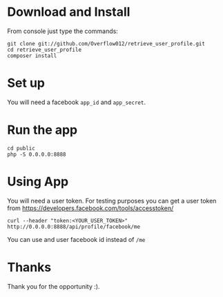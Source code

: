 # Download and Install
From console just type the commands: 
    
    git clone git://github.com/Overflow012/retrieve_user_profile.git
    cd retrieve_user_profile
    composer install

# Set up
You will need a facebook `app_id` and `app_secret`.

# Run the app
    cd public
    php -S 0.0.0.0:8888

# Using App
You will need a user token. For testing purposes you can get a user token from https://developers.facebook.com/tools/accesstoken/

    curl --header "token:<YOUR_USER_TOKEN>" http://0.0.0.0:8888/api/profile/facebook/me

You can use and user facebook id instead of `/me`

# Thanks
Thank you for the opportunity :).
